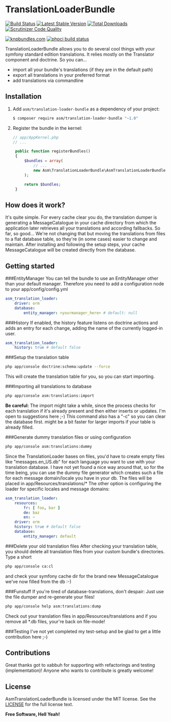 TranslationLoaderBundle
=========

[![Build Status](https://travis-ci.org/maschmann/TranslationLoaderBundle.svg?branch=master)](https://travis-ci.org/maschmann/TranslationLoaderBundle)
[![Latest Stable Version](https://poser.pugx.org/asm/translation-loader-bundle/v/stable.png)](https://packagist.org/packages/asm/translation-loader-bundle)
[![Total Downloads](https://poser.pugx.org/asm/translation-loader-bundle/downloads.png)](https://packagist.org/packages/asm/translation-loader-bundle)
[![Scrutinizer Code Quality](https://scrutinizer-ci.com/g/maschmann/TranslationLoaderBundle/badges/quality-score.png?b=master)](https://scrutinizer-ci.com/g/maschmann/TranslationLoaderBundle/?branch=master)

[![knpbundles.com](http://knpbundles.com/maschmann/TranslationLoaderBundle/badge-short)](http://knpbundles.com/maschmann/TranslationLoaderBundle) [![phpci build status](http://phpci.br0ken.de/build-status/image/1)](http://phpci.br0ken.de)

TranslationLoaderBundle allows you to do several cool things with your symfony standard edition translations. It relies mostly on the Translator component and doctrine.
So you can...
  - import all your bundle's translations (if they are in the default path)
  - export all translations in your preferred format
  - add translations via commandline

Installation
----------

1. Add `asm/translation-loader-bundle` as a dependency of your project:

   ```bash
   $ composer require asm/translation-loader-bundle "~1.0"
   ```

1. Register the bundle in the kernel:

   ```php
   // app/AppKernel.php
   // ...

    public function registerBundles()
    {
        $bundles = array(
            // ...
            new Asm\TranslationLoaderBundle\AsmTranslationLoaderBundle(),
        );

        return $bundles;
    }
   ```

How does it work?
----------

It's quite simple.
For every cache clear you do, the translation dumper is generating a MessageCatalogue in your cache directory from which the application later retrieves all your translations and according fallbacks. So far, so good... We're not changing that but moving the translations from files to a flat database table, so they're (in some cases) easier to change and maintain.
After installing and following the setup steps, your cache MessageCatalogue will be created directly from the database.

Getting started
----------
###EntityManager
You can tell the bundle to use an EntityManager other than your default manager.
Therefore you need to add a configuration node to your app/config/config.yml
```yml
asm_translation_loader:
    driver: orm
    database:
        entity_manager: <yourmanager_here> # default: null
```

###History
If enabled, the history feature listens on doctrine actions and adds an entry for each change, adding the name of the currently logged-in user.

```yml
asm_translation_loader:
    history: true # default false
```

###Setup the translation table
```sh
php app/console doctrine:schema:update --force
```
This will create the translation table for you, so you can start importing.

###Importing all translations to database
```sh
php app/console asm:translations:import
```
__Be careful:__ The import might take a while, since the process checks for each translation if it's already present and then either inserts or updates. I'm open to suggestions here ;-)
This command also has a "-c" so you can clear the database first. might be a bit faster for larger imports if your table is already filled.

###Generate dummy translation files or using configuration
```sh
php app/console asm:translations:dummy
```
Since the TranslationLoader bases on files, you'd have to create empty files like "messages.en_US.db" for each language you want to use with your translation database. I have not yet found a nice way around that, so for the time being, you can use the dummy file generator which creates such a file for each message domain/locale you have in your db. The files will be placed in app/Resources/translations/*
The other option is configuring the loader for specific locales and message domains:
```yml
asm_translation_loader:
    resources:
        fr: [ foo, bar ]
        de: baz
        en: ~
    driver: orm
    history: true # default false
    database:
        entity_manager: default
```

###Delete your old translation files
After checking your translation table, you should delete all translation files from your custom bundle's directories.
Type a short
```sh
php app/console ca:cl
```
and check your symfony cache dir for the brand new MessageCatalogue we've now filled from the db :-)

###Funstuff
If you're tired of database-translations, don't despair: Just use the file dumper and re-generate your files!
```sh
php app/console help asm:translations:dump
```
Check out your translation files in app/Resources/translations and if you remove all *.db files, your're back on file-mode!

###Testing
I've not yet completed my test-setup and be glad to get a little contribution here ;-)

Contributions
---------
Great thanks got to xabbuh for supporting with refactorings and testing (implementation)!
Anyone who wants to contribute is greatly welcome!

License
----

AsmTranslationLoaderBundle is licensed under the MIT license. See the [LICENSE](Resources/meta/LICENSE) for the full license text.


**Free Software, Hell Yeah!**
